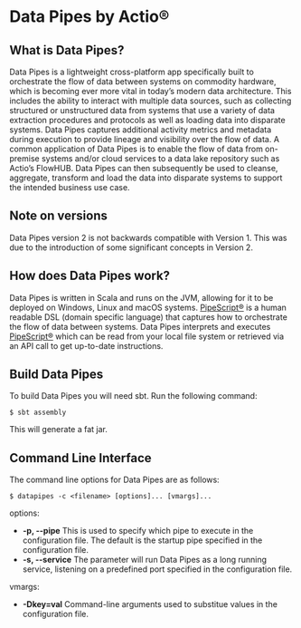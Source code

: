 # Data Pipes by Actio&reg;

## What is Data Pipes?
Data Pipes is a lightweight cross-platform app specifically built to orchestrate the flow of data between systems on commodity hardware, which is becoming ever more vital in today’s modern data architecture. This includes the ability to interact with multiple data sources, such as collecting structured or unstructured data from systems that use a variety of data extraction procedures and protocols as well as loading data into disparate systems. Data Pipes captures additional activity metrics and metadata during execution to provide lineage and visibility over the flow of data. A common application of Data Pipes is to enable the flow of data from on-premise systems and/or cloud services to a data lake repository such as Actio’s FlowHUB. Data Pipes can then subsequently be used to cleanse, aggregate, transform and load the data into disparate systems to support the intended business use case.

## Note on versions
Data Pipes version 2 is not backwards compatible with Version 1.  This was due to the introduction of some significant concepts in Version 2. 

## How does Data Pipes work?
Data Pipes is written in Scala and runs on the JVM, allowing for it to be deployed on Windows, Linux and macOS systems. [PipeScript&reg;](https://github.com/ActioPtyLtd/datapipes-pipescript) is a human readable DSL (domain specific language) that captures how to orchestrate the flow of data between systems. Data Pipes interprets and executes [PipeScript&reg;](https://github.com/ActioPtyLtd/datapipes-pipescript) which can be read from your local file system or retrieved via an API call to get up-to-date instructions.

## Build Data Pipes
To build Data Pipes you will need sbt. Run the following command:

```shell
$ sbt assembly
```

This will generate a fat jar.

## Command Line Interface
The command line options for Data Pipes are as follows:

```shell
$ datapipes -c <filename> [options]... [vmargs]...

```

options:
* **-p, --pipe**
    This is used to specify which pipe to execute in the configuration file. The default is the startup pipe specified in the configuration file.
* **-s, --service**
    The parameter will run Data Pipes as a long running service, listening on a predefined port specified in the configuration file.

vmargs:
* **-Dkey=val**
    Command-line arguments used to substitue values in the configuration file.
